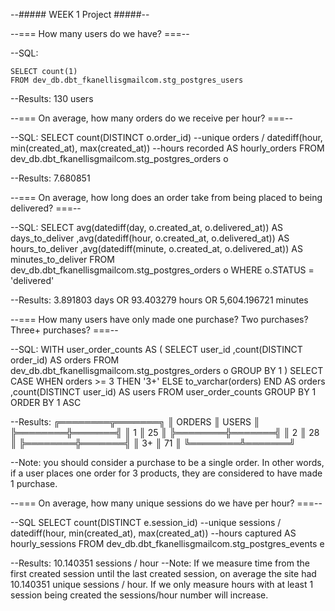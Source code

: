 
--##### WEEK 1 Project #####--

--=== How many users do we have? ===--

--SQL:
```
SELECT count(1)
FROM dev_db.dbt_fkanellisgmailcom.stg_postgres_users
```
--Results: 130 users

--=== On average, how many orders do we receive per hour? ===--

--SQL:
SELECT count(DISTINCT o.order_id) --unique orders
	/ datediff(hour, min(created_at), max(created_at)) --hours recorded
	AS hourly_orders
FROM dev_db.dbt_fkanellisgmailcom.stg_postgres_orders o

--Results: 7.680851


--=== On average, how long does an order take from being placed to being delivered? ===--

--SQL:
SELECT avg(datediff(day, o.created_at, o.delivered_at)) AS days_to_deliver
	,avg(datediff(hour, o.created_at, o.delivered_at)) AS hours_to_deliver
	,avg(datediff(minute, o.created_at, o.delivered_at)) AS minutes_to_deliver
FROM dev_db.dbt_fkanellisgmailcom.stg_postgres_orders o
WHERE o.STATUS = 'delivered'

--Results: 3.891803 days OR 93.403279 hours OR 5,604.196721 minutes


--=== How many users have only made one purchase? Two purchases? Three+ purchases? ===--

--SQL:
WITH user_order_counts
AS (
	SELECT user_id
		,count(DISTINCT order_id) AS orders
	FROM dev_db.dbt_fkanellisgmailcom.stg_postgres_orders o
	GROUP BY 1
	)
SELECT CASE 
		WHEN orders >= 3
			THEN '3+'
		ELSE to_varchar(orders)
		END AS orders
	,count(DISTINCT user_id) AS users
FROM user_order_counts
GROUP BY 1
ORDER BY 1 ASC

--Results: 
    ╔════════╦═══════╗
    ║ ORDERS ║ USERS ║
    ╠════════╬═══════╣
    ║ 1      ║ 25    ║
    ╠════════╬═══════╣
    ║ 2      ║ 28    ║
    ╠════════╬═══════╣
    ║ 3+     ║ 71    ║
    ╚════════╩═══════╝

--Note: you should consider a purchase to be a single order. In other words, if a user places one order for 3 products, they are considered to have made 1 purchase. 

--=== On average, how many unique sessions do we have per hour? ===--

--SQL
SELECT count(DISTINCT e.session_id) --unique sessions
	/ datediff(hour, min(created_at), max(created_at)) --hours captured
	AS hourly_sessions
FROM dev_db.dbt_fkanellisgmailcom.stg_postgres_events e

--Results: 10.140351 sessions / hour
--Note: If we measure time from the first created session until the last created session, on average the site had 10.140351 unique sessions / hour. If we only measure hours with at least 1 session being created the sessions/hour number will increase.
